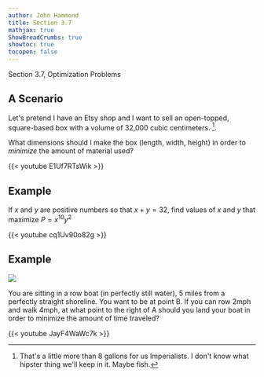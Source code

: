 ```yaml
---
author: John Hammond
title: Section 3.7
mathjax: true
ShowBreadCrumbs: true
showtoc: true
tocopen: false
---
```


Section 3.7, Optimization Problems
<!--more-->


## A Scenario

Let's pretend I have an Etsy shop and I want to sell an open-topped, square-based box with a volume of 32,000 cubic centimeters. [^1]. 

What dimensions should I make the box (length, width, height) in order to *minimize* the amount of material used?

[^1]: That's a little more than 8 gallons for us Imperialists. I don't know what hipster thing we'll keep in it. Maybe fish.

{{< youtube E1Uf7RTsWik >}}

## Example

If $x$ and $y$ are positive numbers so that $x+y = 32$, find values of $x$ and $y$ that maximize $P=x^{10}y^2$

{{< youtube cq1Uv90o82g >}}

## Example 

![](/calc/3.7.rowboat.png)

You are sitting in a row boat (in perfectly still water), 5 miles from a perfectly straight shoreline. You want to be at point B. If you can row 2mph and walk 4mph, at what point to the right of A should you land your boat in order to minimize the amount of time traveled?  

{{< youtube JayF4WaWc7k >}}
